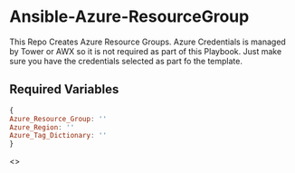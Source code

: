 # Ansible-Azure-ResourceGroup

This Repo Creates Azure Resource Groups. Azure Credentials is managed by Tower or AWX so it is not required as part of this Playbook. Just make sure you have the credentials selected as part fo the template.


## Required Variables

```javascript
{
Azure_Resource_Group: ''
Azure_Region: ''
Azure_Tag_Dictionary: ''
}
```
<>